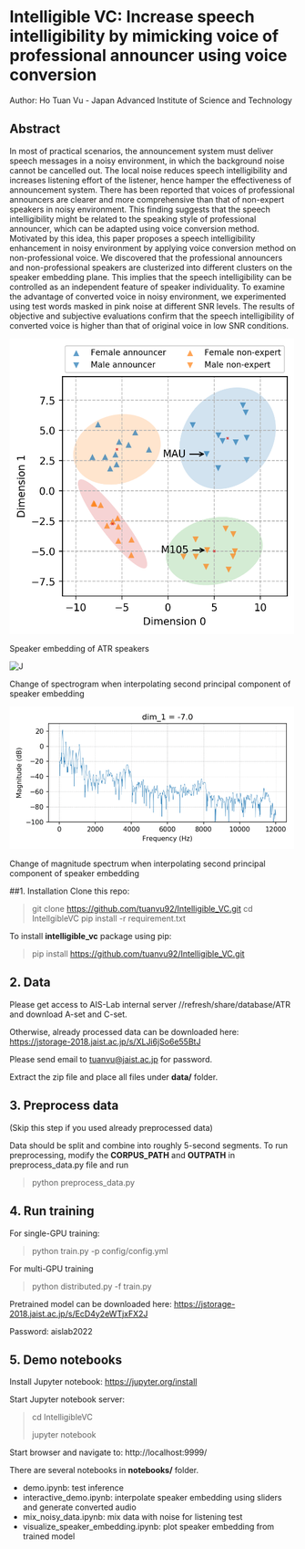 # Intelligible VC: Increase speech intelligibility by mimicking voice of professional announcer using voice conversion
Author: Ho Tuan Vu - Japan Advanced Institute of Science and Technology 

## Abstract
In most of practical scenarios, the announcement system must deliver speech messages in a noisy environment, in which the background noise cannot be cancelled out. The local noise reduces speech intelligibility and increases listening effort of the listener, hence hamper the effectiveness of announcement system. There has been reported that voices of professional announcers are clearer and more comprehensive than that of non-expert speakers in noisy environment. This finding suggests that the speech intelligibility might be related to the speaking style of professional announcer, which can be adapted using voice conversion method. Motivated by this idea, this paper proposes a speech intelligibility enhancement in noisy environment by applying voice conversion method on non-professional voice. We discovered that the professional announcers and non-professional speakers are clusterized into different clusters on the speaker embedding plane. This implies that the speech intelligibility can be controlled as an independent feature of speaker individuality. To examine the advantage of converted voice in noisy environment, we experimented using test words masked in pink noise at different SNR levels. The results of objective and subjective evaluations confirm that the speech intelligibility of converted voice is higher than that of original voice in low SNR conditions.

<img src="assets/speaker_emb.png" alt="J" width="500"/>

Speaker embedding of ATR speakers


<img src="assets/spectrogram.gif" alt="J" width="500"/>

Change of spectrogram when interpolating second principal component of speaker embedding


<img src="assets/magnitude_spectrum.gif" alt="J" width="500"/>

Change of magnitude spectrum when interpolating second principal component of speaker embedding



##1. Installation
Clone this repo: 
> git clone https://github.com/tuanvu92/Intelligible_VC.git
> cd IntellgibleVC
> pip install -r requirement.txt


To install **intelligible_vc** package using pip:
> pip install https://github.com/tuanvu92/Intelligible_VC.git


## 2. Data
Please get access to AIS-Lab internal server //refresh/share/database/ATR and download A-set and C-set. 

Otherwise, already processed data can be downloaded here: 
https://jstorage-2018.jaist.ac.jp/s/XLJi6jSo6e55BtJ

Please send email to tuanvu@jaist.ac.jp for password.

Extract the zip file and place all files under **data/** folder.

## 3. Preprocess data
(Skip this step if you used already preprocessed data)

Data should be split and combine into roughly 5-second segments. To run preprocessing, modify the __CORPUS_PATH__ and __OUTPATH__ in preprocess_data.py file and run 

> python preprocess_data.py


## 4. Run training
For single-GPU training:
> python train.py -p config/config.yml

For multi-GPU training
> python distributed.py -f train.py

Pretrained model can be downloaded here: 
https://jstorage-2018.jaist.ac.jp/s/EcD4y2eWTjxFX2J

Password: aislab2022

## 5. Demo notebooks
Install Jupyter notebook: https://jupyter.org/install

Start Jupyter notebook server:
> cd IntelligibleVC
> 
> jupyter notebook

Start browser and navigate to: http://localhost:9999/

There are several notebooks in **notebooks/** folder.
- demo.ipynb: test inference
- interactive_demo.ipynb: interpolate speaker embedding using sliders and generate converted audio
- mix_noisy_data.ipynb: mix data with noise for listening test
- visualize_speaker_embedding.ipynb: plot speaker embedding from trained model

